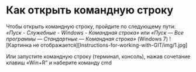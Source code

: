 # Как открыть командную строку

Чтобы открыть командную строку, пройдите по следующему пути: *«Пуск - Служебные - Windows - Командная строка»* или *«Пуск — Все программы — Стандартные — Командная строка»* (Windows 7)
![Картинка не отображается][Instructions-for-working-with-GIT/img/1.jpg]

Или запустите командную строку (терминал, консоль), нажав сочетание клавиш «Win+R” и наберите команду cmd
